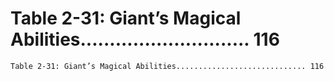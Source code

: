 # Table 2-31: Giant’s Magical Abilities............................. 116

```
Table 2-31: Giant’s Magical Abilities............................. 116

```
